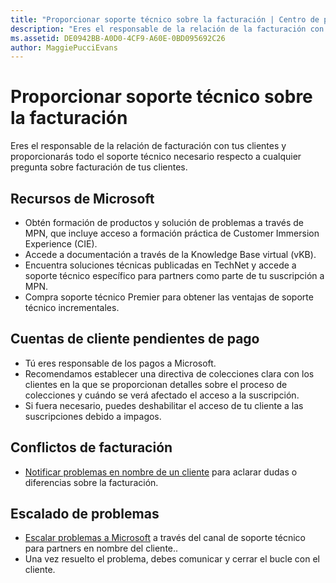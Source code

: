 ```yaml
---
title: "Proporcionar soporte técnico sobre la facturación | Centro de partners"
description: "Eres el responsable de la relación de la facturación con tus clientes y proporcionarás todo el soporte técnico necesario respecto a cualquier pregunta sobre facturación de tus clientes."
ms.assetid: DE0942BB-A0D0-4CF9-A60E-0BD095692C26
author: MaggiePucciEvans
---
```


# Proporcionar soporte técnico sobre la facturación


Eres el responsable de la relación de facturación con tus clientes y proporcionarás todo el soporte técnico necesario respecto a cualquier pregunta sobre facturación de tus clientes.

## <a href="" id="microsoftresources"></a>Recursos de Microsoft


-   Obtén formación de productos y solución de problemas a través de MPN, que incluye acceso a formación práctica de Customer Immersion Experience (CIE).
-   Accede a documentación a través de la Knowledge Base virtual (vKB).
-   Encuentra soluciones técnicas publicadas en TechNet y accede a soporte técnico específico para partners como parte de tu suscripción a MPN.
-   Compra soporte técnico Premier para obtener las ventajas de soporte técnico incrementales.

## <a href="" id="delinquentcustomeraccounts"></a>Cuentas de cliente pendientes de pago


-   Tú eres responsable de los pagos a Microsoft.
-   Recomendamos establecer una directiva de colecciones clara con los clientes en la que se proporcionan detalles sobre el proceso de colecciones y cuándo se verá afectado el acceso a la suscripción.
-   Si fuera necesario, puedes deshabilitar el acceso de tu cliente a las suscripciones debido a impagos.

## <a href="" id="billingdisputes"></a>Conflictos de facturación


-   [Notificar problemas en nombre de un cliente](report-problems-on-behalf-of-a-customer.md) para aclarar dudas o diferencias sobre la facturación.

## <a href="" id="escalatingissues"></a>Escalado de problemas


-   [Escalar problemas a Microsoft](escalate-problems-to-microsoft.md) a través del canal de soporte técnico para partners en nombre del cliente..
-   Una vez resuelto el problema, debes comunicar y cerrar el bucle con el cliente.

 

 





<!--HONumber=Jan17_HO2-->

